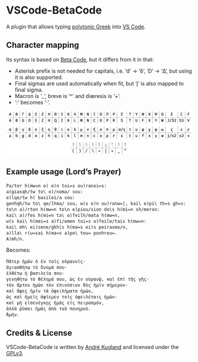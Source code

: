 VSCode-BetaCode
================

A plugin that allows typing [polytonic Greek][polytonic] into [VS Code][vscode].

Character mapping
-----------------

Its syntax is based on [Beta Code][beta_code], but it differs from it in that:

* Asterisk prefix is not needed for capitals, i.e. ‘d’ → ‘δ’, ‘D’ → ‘Δ’,
  but using it is also supported.
* Final sigmas are used automatically when fit, but ‘j’ is also mapped to final
  sigma.
* Macron is ‘_’, breve is ‘^’ and diæresis is ‘+’.
* ‘:’ becomes ‘·’.

![BetaCode table](betacode.png)

Example usage (Lord’s Prayer)
-----------------------------

```
Pa/ter h(mw=n o( e)n toi=s ou)ranoi=s:
a(giasqh/tw to\ o)/noma/ sou:
e)lqe/tw h( basilei/a sou:
genhqh/tw to\ qe/lhma/ sou, w(s e)n ou)ranw=|, kai\ e)pi\ th=s gh=s:
to\n a)/rton h(mw=n to\n e)piou/sion do\s h(mi=n sh/meron:
kai\ a)/fes h(mi=n ta\ o)feilh/mata h(mw=n,
w(s kai\ h(mei=s a)fi/emen toi=s o)feile/tais h(mw=n:
kai\ mh\ ei)sene/gkh|s h(ma=s ei)s peirasmo/n,
a)lla\ r(u=sai h(ma=s a)po\ tou= ponhrou=.
A)mh/n.
```

Becomes:

```
Πάτερ ἡμῶν ὁ ἐν τοῖς οὐρανοῖς·
ἁγιασθήτω τὸ ὄνομά σου·
ἐλθέτω ἡ βασιλεία σου·
γενηθήτω τὸ θέλημά σου, ὡς ἐν οὐρανῷ, καὶ ἐπὶ τῆς γῆς·
τὸν ἄρτον ἡμῶν τὸν ἐπιούσιον δὸς ἡμῖν σήμερον·
καὶ ἄφες ἡμῖν τὰ ὀφειλήματα ἡμῶν,
ὡς καὶ ἡμεῖς ἀφίεμεν τοῖς ὀφειλέταις ἡμῶν·
καὶ μὴ εἰσενέγκῃς ἡμᾶς εἰς πειρασμόν,
ἀλλὰ ῥῦσαι ἡμᾶς ἀπὸ τοῦ πονηροῦ.
Ἀμήν.
```

Credits & License
-----------------
VSCode-BetaCode is written by [André Kugland][kuglandml] and licensed
under the [GPLv3][gplv3].

[polytonic]: https://en.wikipedia.org/wiki/Greek_diacritics
[vscode]: https://code.visualstudio.com/
[beta_code]: https://en.wikipedia.org/wiki/Beta_code
[lords_prayer]: https://en.wikipedia.org/wiki/Lord%27s_Prayer
[kuglandml]: mailto:kugland@gmail.com
[gplv3]: https://www.gnu.org/licenses/gpl-3.0-standalone.html
